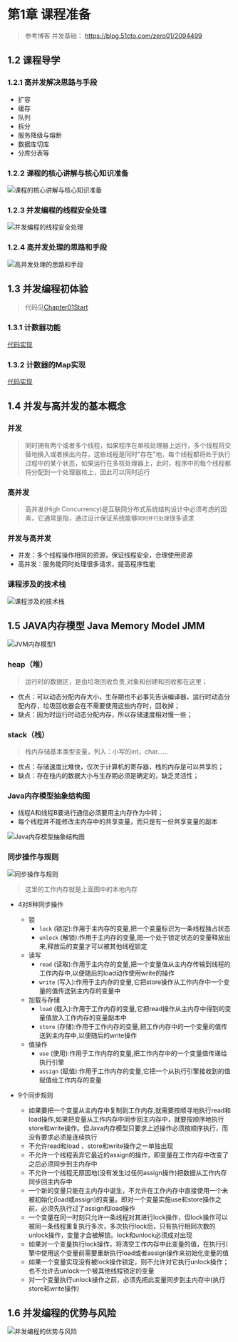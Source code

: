 # 第1章 课程准备

> 参考博客 并发基础： https://blog.51cto.com/zero01/2094499

## 1.2 课程导学

### 1.2.1 高并发解决思路与手段

+ 扩容
+ 缓存
+ 队列
+ 拆分
+ 服务降级与熔断
+ 数据库切库
+ 分库分表等

### 1.2.2 课程的核心讲解与核心知识准备

![课程的核心讲解与核心知识准备](images/Chapter01Start/课程的核心讲解与核心知识准备.jpg)

### 1.2.3 并发编程的线程安全处理

![并发编程的线程安全处理](images/Chapter01Start/并发编程的线程安全处理.jpg)

### 1.2.4 高并发处理的思路和手段

![高并发处理的思路和手段](images/Chapter01Start/高并发处理的思路和手段.jpg)

## 1.3 并发编程初体验

> 代码见[Chapter01Start](src/main/java/com/huawei/l00379880/mythread/Chapter01Start)

### 1.3.1 计数器功能

[代码实现](src/main/java/com/huawei/l00379880/mythread/Chapter01Start/CountExample.java)

### 1.3.2 计数器的Map实现

[代码实现](src/main/java/com/huawei/l00379880/mythread/Chapter01Start/MapExample.java)

## 1.4 并发与高并发的基本概念

### 并发

> 同时拥有两个或者多个线程，如果程序在单核处理器上运行，多个线程将交替地换入或者换出内存，这些线程是同时"存在"地，每个线程都将处于执行过程中的某个状态，如果运行在多核处理器上，此时，程序中的每个线程都将分配到一个处理器核上，因此可以同时运行

### 高并发

> 高并发(High Concurrency)是互联网分布式系统结构设计中必须考虑的因素，它通常是指，通过设计保证系统能够`同时并行处理`很多请求

### 并发与高并发

+ 并发：多个线程操作相同的资源，保证线程安全，合理使用资源
+ 高并发：服务能同时处理很多请求，提高程序性能

### 课程涉及的技术栈

![课程涉及的技术栈](images/Chapter01Start/课程涉及的技术栈.png)

## 1.5 JAVA内存模型 Java Memory Model JMM

![JVM内存模型1](images/Chapter01Start/JVM内存模型1.jpg)

### heap（堆）

> 运行时的数据区，是由垃圾回收负责,对象和创建和回收都在这里；

+ 优点：可以动态分配内存大小，生存期也不必事先告诉编译器，运行时动态分配内存，垃圾回收器会在不需要使用这些内存时，回收掉；
+ 缺点：因为时运行时动态分配内存，所以存储速度相对慢一些；

### stack（栈）

> 栈内存储基本类型变量，列入：小写的int，char......

+ 优点：存储速度比堆快，仅次于计算机的寄存器，栈的内存是可以共享的；
+ 缺点：存在栈内的数据大小与生存期必须是确定的，缺乏灵活性；

### Java内存模型抽象结构图

+ 线程A和线程B要进行通信必须要用主内存作为中转；
+ 每个线程并不能修改主内存中的共享变量，而只是有一份共享变量的副本

![Java内存模型抽象结构图](images/Chapter01Start/Java内存模型抽象结构图.jpg)


### 同步操作与规则

![同步操作与规则](images/Chapter01Start/同步操作与规则.jpg)

> 这里的工作内存就是上面图中的本地内存

+ 4对8种同步操作
  + 锁
    + `lock` (锁定):作用于主内存的变量,把一个变量标识为一条线程独占状态
    + `unlock` (解锁):作用于主内存的变量,把一个处于锁定状态的变量释放出来,释放后的变量才可以被其他线程锁定
  + 读写 
    + `read` (读取):作用于主内存的变量,把一个变量值从主内存传输到线程的工作内存中,以便随后的load动作使用write的操作 
    + `write` (写入):作用于主内存的变量,它把store操作从工作内存中一个变量的值传送到主内存的变量中
  + 加载与存储
    + `load` (载入):作用于工作内存的变量,它把read操作从主内存中得到的变量值放入工作内存的变量副本中
    + `store` (存储):作用于工作内存的变量,把工作内存中的一个变量的值传送到主内存中,以便随后的write操作
  + 值操作
    + `use` (使用):作用于工作内存的变量,把工作内存中的一个变量值传递给执行引擎
    + `assign` (赋值):作用于工作内存的变量,它把一个从执行引擎接收到的值赋值给工作内存的变量
    
+ 9个同步规则
  + 如果要把一个变量从主内存中复制到工作内存,就需要按顺寻地执行read和load操作,如果把变量从工作内存中同步回主内存中，就要按顺序地执行store和write操作。但Java内存模型只要求上述操作必须按顺序执行，而没有要求必须是连续执行
  + 不允许read和load 、store和write操作之一单独出现
  + 不允许一个线程丢弃它最近的assign的操作，即变量在工作内存中改变了之后必须同步到主内存中 
  + 不允许一个线程无原因地(没有发生过任何assign操作)把数据从工作内存同步回主内存中
  + 一个新的变量只能在主内存中诞生，不允许在工作内存中直接使用一个未被初始化(load或assign)的变量。即对一个变量实施use和store操作之前，必须先执行过了assign和load操作
  + 一个变量在同一时刻只允许一条线程对其进行lock操作，但lock操作可以被同一条线程重复执行多次，多次执行lock后，只有执行相同次数的unlock操作，变量才会被解锁。lock和unlock必须成对出现
  + 如果对一个变量执行lock操作，将清空工作内存中此变量的值，在执行引擎中使用这个变量前需要重新执行load或者assign操作来初始化变量的值
  + 如果一个变量实现没有被lock操作锁定，则不允许对它执行unlock操作；也不允许去unlock一个被其他线程锁定的变量
  + 对一个变量执行unlock操作之前，必须先把此变量同步到主内存中(执行store和write操作)
  
## 1.6 并发编程的优势与风险

![并发编程的优势与风险](images/Chapter01Start/并发编程的优势与风险.jpg)
